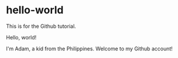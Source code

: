 # hello-world
This is for the Github tutorial.

Hello, world!

I'm Adam, a kid from the Philippines. Welcome to my Github account!
